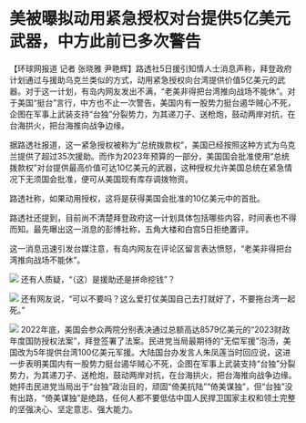 # 美被曝拟动用紧急授权对台提供5亿美元武器，中方此前已多次警告

【环球网报道 记者 张晓雅
尹艳辉】路透社5日援引知情人士消息声称，拜登政府计划通过与援助乌克兰类似的方式，动用紧急授权向台湾提供价值5亿美元的武器。对于这一计划，有岛内网友发出不满，“老美非得把台湾推向战场不能休”。对于美国“挺台”言行，中方也不止一次警告，美国内有一股势力挺台遏华贼心不死，企图在军事上武装支持“台独”分裂势力，为其递刀子、送枪炮，鼓动两岸对抗，在台海拱火，把台海推向战争边缘。

据路透社报道，这一紧急授权被称为“总统拨款权”，美国已经按照这种方式为乌克兰提供了超过35次援助。而作为2023年预算的一部分，美国国会批准使用“总统拨款权”对台提供最高价值可达10亿美元的武器，这种授权允许美国总统在紧急情况下无须国会批准，便可从美国现有库存调拨物资。

路透社称，如果动用授权，这将是获得美国会批准的10亿美元中的首批。

路透社还提到，目前尚不清楚拜登政府这一计划具体包括哪些内容，时间表也不得而知。最先曝出这一消息的彭博社称，五角大楼和白宫5日拒绝置评。

这一消息迅速引发台媒注意，有岛内网友在评论区留言表达愤怒，“老美非得把台湾推向战场不能休”。

![](https://inews.gtimg.com/om_bt/OFFBA46vY9nNnREwy7wWRBHPv6dD3rWDAOi7SsUtI6xaEAA/1000)
还有人质疑，“（这）是援助还是拼命挖钱”？

![](https://inews.gtimg.com/om_bt/OyWpCs7gtnBdlSkc-ClBFXkA-QxKfzs68aM_4_7irL-jIAA/1000)
还有网友说，“可以不要吗？这么爱打仗美国自己去打就好了，不要拖台湾一起死。”

![](https://inews.gtimg.com/om_bt/O8D8d561TQKIsn-KetoZAGofHfZ5OOA7YwwmcDbb4AtUkAA/1000)
2022年底，美国会参众两院分别表决通过总额高达8579亿美元的“2023财政年度国防授权法案”，拜登签署了法案。民进党当局最期待的“无偿军援”泡汤，美国改为5年提供台湾100亿美元军援。大陆国台办发言人朱凤莲当时回应说，这进一步表明美国内有一股势力挺台遏华贼心不死，企图在军事上武装支持“台独”分裂势力，为其递刀子、送枪炮，鼓动两岸对抗，在台海拱火，把台海推向战争边缘。她抨击民进党当局出于“台独”政治目的，顽固“倚美抗陆”“倚美谋独”，但“台独”没有出路，“倚美谋独”是绝路，任何人都不要低估中国人民捍卫国家主权和领土完整的坚强决心、坚定意志、强大能力。

